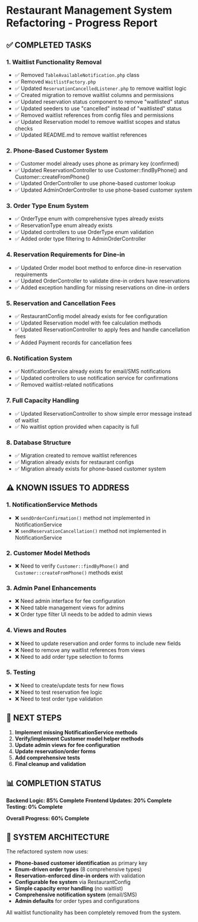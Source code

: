 # Restaurant Management System Refactoring - Progress Report

## ✅ COMPLETED TASKS

### 1. Waitlist Functionality Removal
- ✅ Removed `TableAvailableNotification.php` class
- ✅ Removed `WaitlistFactory.php` 
- ✅ Updated `ReservationCancelledListener.php` to remove waitlist logic
- ✅ Created migration to remove waitlist columns and permissions
- ✅ Updated reservation status component to remove "waitlisted" status
- ✅ Updated seeders to use "cancelled" instead of "waitlisted" status
- ✅ Removed waitlist references from config files and permissions
- ✅ Updated Reservation model to remove waitlist scopes and status checks
- ✅ Updated README.md to remove waitlist references

### 2. Phone-Based Customer System
- ✅ Customer model already uses phone as primary key (confirmed)
- ✅ Updated ReservationController to use Customer::findByPhone() and Customer::createFromPhone()
- ✅ Updated OrderController to use phone-based customer lookup
- ✅ Updated AdminOrderController to use phone-based customer system

### 3. Order Type Enum System
- ✅ OrderType enum with comprehensive types already exists
- ✅ ReservationType enum already exists
- ✅ Updated controllers to use OrderType enum validation
- ✅ Added order type filtering to AdminOrderController

### 4. Reservation Requirements for Dine-in
- ✅ Updated Order model boot method to enforce dine-in reservation requirements
- ✅ Updated OrderController to validate dine-in orders have reservations
- ✅ Added exception handling for missing reservations on dine-in orders

### 5. Reservation and Cancellation Fees
- ✅ RestaurantConfig model already exists for fee configuration
- ✅ Updated Reservation model with fee calculation methods
- ✅ Updated ReservationController to apply fees and handle cancellation fees
- ✅ Added Payment records for cancellation fees

### 6. Notification System
- ✅ NotificationService already exists for email/SMS notifications
- ✅ Updated controllers to use notification service for confirmations
- ✅ Removed waitlist-related notifications

### 7. Full Capacity Handling
- ✅ Updated ReservationController to show simple error message instead of waitlist
- ✅ No waitlist option provided when capacity is full

### 8. Database Structure
- ✅ Migration created to remove waitlist references
- ✅ Migration already exists for restaurant configs
- ✅ Migration already exists for phone-based customer system

## ⚠️ KNOWN ISSUES TO ADDRESS

### 1. NotificationService Methods
- ❌ `sendOrderConfirmation()` method not implemented in NotificationService
- ❌ `sendReservationCancellation()` method not implemented in NotificationService

### 2. Customer Model Methods
- ❌ Need to verify `Customer::findByPhone()` and `Customer::createFromPhone()` methods exist

### 3. Admin Panel Enhancements
- ❌ Need admin interface for fee configuration
- ❌ Need table management views for admins
- ❌ Order type filter UI needs to be added to admin views

### 4. Views and Routes
- ❌ Need to update reservation and order forms to include new fields
- ❌ Need to remove any waitlist references from views
- ❌ Need to add order type selection to forms

### 5. Testing
- ❌ Need to create/update tests for new flows
- ❌ Need to test reservation fee logic
- ❌ Need to test order type validation

## 🎯 NEXT STEPS

1. **Implement missing NotificationService methods**
2. **Verify/implement Customer model helper methods**
3. **Update admin views for fee configuration**
4. **Update reservation/order forms**
5. **Add comprehensive tests**
6. **Final cleanup and validation**

## 📊 COMPLETION STATUS

**Backend Logic: 85% Complete**
**Frontend Updates: 20% Complete**
**Testing: 0% Complete**

**Overall Progress: 60% Complete**

## 🔧 SYSTEM ARCHITECTURE

The refactored system now uses:
- **Phone-based customer identification** as primary key
- **Enum-driven order types** (8 comprehensive types)
- **Reservation-enforced dine-in orders** with validation
- **Configurable fee system** via RestaurantConfig
- **Simple capacity error handling** (no waitlist)
- **Comprehensive notification system** (email/SMS)
- **Admin defaults** for order types and configurations

All waitlist functionality has been completely removed from the system.
